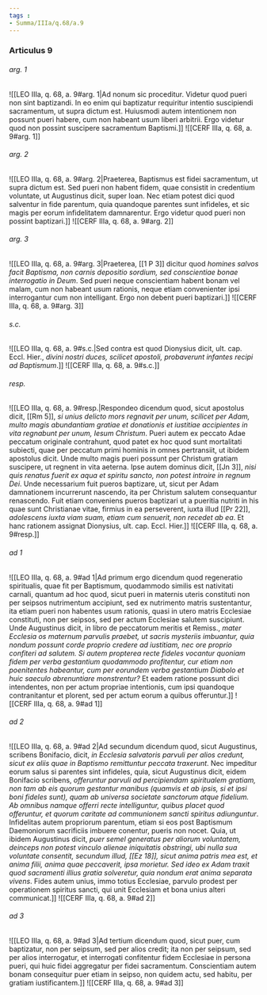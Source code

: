 ```yaml
---
tags : 
- Summa/IIIa/q.68/a.9
---
```


### Articulus 9

###### arg. 1
![[LEO IIIa, q. 68, a. 9#arg. 1|Ad nonum sic proceditur. Videtur quod pueri non sint baptizandi. In eo enim qui baptizatur requiritur intentio suscipiendi sacramentum, ut supra dictum est. Huiusmodi autem intentionem non possunt pueri habere, cum non habeant usum liberi arbitrii. Ergo videtur quod non possint suscipere sacramentum Baptismi.]]
![[CERF IIIa, q. 68, a. 9#arg. 1]]

###### arg. 2
![[LEO IIIa, q. 68, a. 9#arg. 2|Praeterea, Baptismus est fidei sacramentum, ut supra dictum est. Sed pueri non habent fidem, quae consistit in credentium voluntate, ut Augustinus dicit, super Ioan. Nec etiam potest dici quod salventur in fide parentum, quia quandoque parentes sunt infideles, et sic magis per eorum infidelitatem damnarentur. Ergo videtur quod pueri non possint baptizari.]]
![[CERF IIIa, q. 68, a. 9#arg. 2]]

###### arg. 3
![[LEO IIIa, q. 68, a. 9#arg. 3|Praeterea, [[1 P 3]] dicitur quod *homines salvos facit Baptisma, non carnis depositio sordium, sed conscientiae bonae interrogatio in Deum*. Sed pueri neque conscientiam habent bonam vel malam, cum non habeant usum rationis, neque etiam convenienter ipsi interrogantur cum non intelligant. Ergo non debent pueri baptizari.]]
![[CERF IIIa, q. 68, a. 9#arg. 3]]

###### s.c.
![[LEO IIIa, q. 68, a. 9#s.c.|Sed contra est quod Dionysius dicit, ult. cap. Eccl. Hier., *divini nostri duces, scilicet apostoli, probaverunt infantes recipi ad Baptismum*.]]
![[CERF IIIa, q. 68, a. 9#s.c.]]

###### resp.
![[LEO IIIa, q. 68, a. 9#resp.|Respondeo dicendum quod, sicut apostolus dicit, [[Rm 5]], *si unius delicto mors regnavit per unum, scilicet per Adam, multo magis abundantiam gratiae et donationis et iustitiae accipientes in vita regnabunt per unum, Iesum Christum*. Pueri autem ex peccato Adae peccatum originale contrahunt, quod patet ex hoc quod sunt mortalitati subiecti, quae per peccatum primi hominis in omnes pertransiit, ut ibidem apostolus dicit. Unde multo magis pueri possunt per Christum gratiam suscipere, ut regnent in vita aeterna. Ipse autem dominus dicit, [[Jn 3]], *nisi quis renatus fuerit ex aqua et spiritu sancto, non potest introire in regnum Dei*. Unde necessarium fuit pueros baptizare, ut, sicut per Adam damnationem incurrerunt nascendo, ita per Christum salutem consequantur renascendo. Fuit etiam conveniens pueros baptizari ut a pueritia nutriti in his quae sunt Christianae vitae, firmius in ea perseverent, iuxta illud [[Pr 22]], *adolescens iuxta viam suam, etiam cum senuerit, non recedet ab ea*. Et hanc rationem assignat Dionysius, ult. cap. Eccl. Hier.]]
![[CERF IIIa, q. 68, a. 9#resp.]]

###### ad 1
![[LEO IIIa, q. 68, a. 9#ad 1|Ad primum ergo dicendum quod regeneratio spiritualis, quae fit per Baptismum, quodammodo similis est nativitati carnali, quantum ad hoc quod, sicut pueri in maternis uteris constituti non per seipsos nutrimentum accipiunt, sed ex nutrimento matris sustentantur, ita etiam pueri non habentes usum rationis, quasi in utero matris Ecclesiae constituti, non per seipsos, sed per actum Ecclesiae salutem suscipiunt. Unde Augustinus dicit, in libro de peccatorum meritis et Remiss., *mater Ecclesia os maternum parvulis praebet, ut sacris mysteriis imbuantur, quia nondum possunt corde proprio credere ad iustitiam, nec ore proprio confiteri ad salutem. Si autem propterea recte fideles vocantur quoniam fidem per verba gestantium quodammodo profitentur, cur etiam non poenitentes habeantur, cum per eorundem verba gestantium Diabolo et huic saeculo abrenuntiare monstrentur?* Et eadem ratione possunt dici intendentes, non per actum propriae intentionis, cum ipsi quandoque contranitantur et plorent, sed per actum eorum a quibus offeruntur.]]
![[CERF IIIa, q. 68, a. 9#ad 1]]

###### ad 2
![[LEO IIIa, q. 68, a. 9#ad 2|Ad secundum dicendum quod, sicut Augustinus, scribens Bonifacio, dicit, *in Ecclesia salvatoris parvuli per alios credunt, sicut ex aliis quae in Baptismo remittuntur peccata traxerunt*. Nec impeditur eorum salus si parentes sint infideles, quia, sicut Augustinus dicit, eidem Bonifacio scribens, *offeruntur parvuli ad percipiendam spiritualem gratiam, non tam ab eis quorum gestantur manibus (quamvis et ab ipsis, si et ipsi boni fideles sunt), quam ab universa societate sanctorum atque fidelium. Ab omnibus namque offerri recte intelliguntur, quibus placet quod offeruntur, et quorum caritate ad communionem sancti spiritus adiunguntur*. Infidelitas autem propriorum parentum, etiam si eos post Baptismum Daemoniorum sacrificiis imbuere conentur, pueris non nocet. Quia, ut ibidem Augustinus dicit, *puer semel generatus per aliorum voluntatem, deinceps non potest vinculo alienae iniquitatis obstringi, ubi nulla sua voluntate consentit, secundum illud, [[Ez 18]], sicut anima patris mea est, et anima filii, anima quae peccaverit, ipsa morietur. Sed ideo ex Adam traxit quod sacramenti illius gratia solveretur, quia nondum erat anima separata vivens*. Fides autem unius, immo totius Ecclesiae, parvulo prodest per operationem spiritus sancti, qui unit Ecclesiam et bona unius alteri communicat.]]
![[CERF IIIa, q. 68, a. 9#ad 2]]

###### ad 3
![[LEO IIIa, q. 68, a. 9#ad 3|Ad tertium dicendum quod, sicut puer, cum baptizatur, non per seipsum, sed per alios credit; ita non per seipsum, sed per alios interrogatur, et interrogati confitentur fidem Ecclesiae in persona pueri, qui huic fidei aggregatur per fidei sacramentum. Conscientiam autem bonam consequitur puer etiam in seipso, non quidem actu, sed habitu, per gratiam iustificantem.]]
![[CERF IIIa, q. 68, a. 9#ad 3]]

